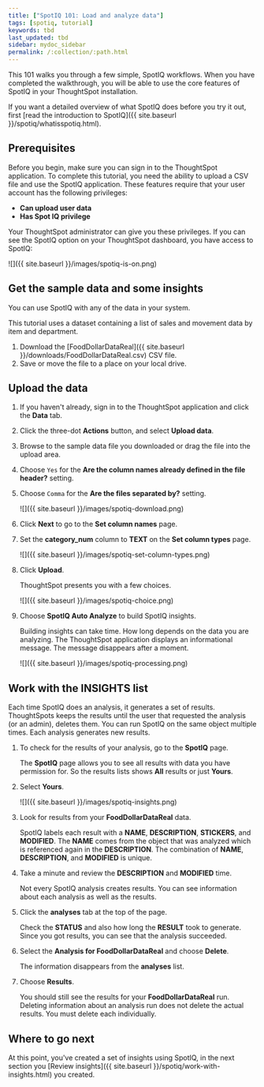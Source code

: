 ```yaml
---
title: ["SpotIQ 101: Load and analyze data"]
tags: [spotiq, tutorial]
keywords: tbd
last_updated: tbd
sidebar: mydoc_sidebar
permalink: /:collection/:path.html
---
```

This 101 walks you through a few simple, SpotIQ workflows. When you have
completed the walkthrough, you will be able to use the core features of SpotIQ
in your ThoughtSpot installation.

If you want a detailed overview of what SpotIQ does before you try it out,
first [read the introduction to SpotIQ]({{ site.baseurl }}/spotiq/whatisspotiq.html).

## Prerequisites

Before you begin, make sure you can sign in to the ThoughtSpot application. To
complete this tutorial, you need the ability to upload a CSV file and use the SpotIQ application.
These features require that your user account has the following privileges:

* **Can upload user data**
* **Has Spot IQ privilege**

Your ThoughtSpot administrator can give you these privileges. If you can see the
SpotIQ option on your ThoughtSpot dashboard, you have access to SpotIQ:

 ![]({{ site.baseurl }}/images/spotiq-is-on.png)

## Get the sample data and some insights

You can use SpotIQ with any of the data in your system.

This tutorial uses a dataset containing a list of sales and movement data by
item and department.

1. Download the [FoodDollarDataReal]({{ site.baseurl }}/downloads/FoodDollarDataReal.csv) CSV file.
2. Save or move the file to a place on your local drive.

## Upload the data

1. If you haven't already, sign in to the ThoughtSpot application and click the **Data** tab.

2. Click the three-dot **Actions** button, and select **Upload data**.

3. Browse to the sample data file you downloaded or drag the file into the upload area.

4. Choose `Yes` for the **Are the column names already defined in the file header?** setting.

5. Choose `Comma` for the **Are the files separated by?** setting.

   ![]({{ site.baseurl }}/images/spotiq-download.png)

6. Click **Next** to go to the **Set column names** page.

7. Set the **category_num** column to **TEXT** on the **Set column types** page.

   ![]({{ site.baseurl }}/images/spotiq-set-column-types.png)

8. Click **Upload**.

   ThoughtSpot presents you with a few choices.

   ![]({{ site.baseurl }}/images/spotiq-choice.png)

9. Choose **SpotIQ Auto Analyze** to build SpotIQ insights.

   Building insights can take time. How long depends on the data you are
   analyzing. The ThoughtSpot application displays an informational message. The
   message disappears after a moment.

   ![]({{ site.baseurl }}/images/spotiq-processing.png)


## Work with the INSIGHTS list

Each time SpotIQ does an analysis, it generates a set of results. ThoughtSpots
keeps the results until the user that requested the analysis (or an admin),
deletes them. You can run SpotIQ on the same object multiple times. Each
analysis generates new results.

1. To check for the results of your analysis, go to the **SpotIQ** page.

   The **SpotIQ** page allows you to see all results with data you have
   permission for. So the results lists shows **All** results or just **Yours**.

2. Select **Yours**.

   ![]({{ site.baseurl }}/images/spotiq-insights.png)

3. Look for results from your **FoodDollarDataReal** data.

    SpotIQ labels each result with a **NAME**, **DESCRIPTION**, **STICKERS**,
    and **MODIFIED**. The **NAME** comes from the object that was analyzed which
    is referenced again in the **DESCRIPTION**. The combination of **NAME**,
    **DESCRIPTION**, and **MODIFIED** is unique.

4. Take a minute and review the **DESCRIPTION** and **MODIFIED** time.

   Not every SpotIQ analysis creates results. You can see information about each
   analysis as well as the results.

4. Click the **analyses** tab at the top of the page.

   Check the **STATUS** and also how long the **RESULT** took to generate. Since
   you got results, you can see that the analysis succeeded.

5. Select the **Analysis for FoodDollarDataReal** and choose **Delete**.

   The information disappears from the **analyses** list.

6. Choose **Results**.

   You should still see the results for your **FoodDollarDataReal** run. Deleting
   information about an analysis run does not delete the actual results. You
   must delete each individually.

## Where to go next

At this point, you've created a set of insights using SpotIQ, in the next section you
[Review insights]({{ site.baseurl }}/spotiq/work-with-insights.html) you created.
